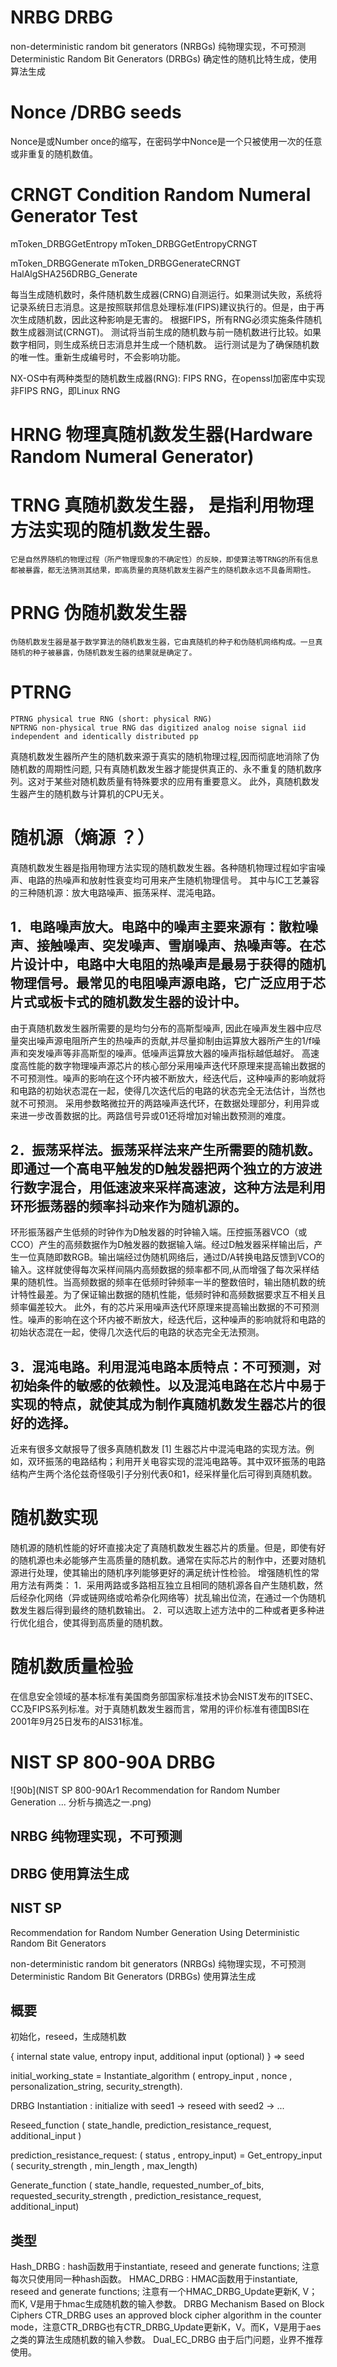 # NRBG  DRBG
non-deterministic random bit generators (NRBGs) 纯物理实现，不可预测
Deterministic Random Bit Generators (DRBGs) 确定性的随机比特生成，使用算法生成


# Nonce /DRBG seeds
Nonce是或Number once的缩写，在密码学中Nonce是一个只被使用一次的任意或非重复的随机数值。


# CRNGT   Condition Random Numeral Generator Test
mToken_DRBGGetEntropy
mToken_DRBGGetEntropyCRNGT

mToken_DRBGGenerate
mToken_DRBGGenerateCRNGT
HalAlgSHA256DRBG_Generate

每当生成随机数时，条件随机数生成器(CRNG)自测运行。如果测试失败，系统将记录系统日志消息。这是按照联邦信息处理标准(FIPS)建议执行的。但是，由于再次生成随机数，因此这种影响是无害的。
根据FIPS，所有RNG必须实施条件随机数生成器测试(CRNGT)。 测试将当前生成的随机数与前一随机数进行比较。如果数字相同，则生成系统日志消息并生成一个随机数。
运行测试是为了确保随机数的唯一性。重新生成编号时，不会影响功能。

NX-OS中有两种类型的随机数生成器(RNG):
FIPS RNG，在openssl加密库中实现
非FIPS RNG，即Linux RNG



# HRNG 物理真随机数发生器(Hardware Random Numeral Generator)
# TRNG 真随机数发生器， 是指利用物理方法实现的随机数发生器。
    它是自然界随机的物理过程（所产物理现象的不确定性）的反映，即使算法等TRNG的所有信息都被暴露，都无法猜测其结果，即高质量的真随机数发生器产生的随机数永远不具备周期性。
# PRNG 伪随机数发生器  
    伪随机数发生器是基于数学算法的随机数发生器，它由真随机的种子和伪随机网络构成。一旦真随机的种子被暴露，伪随机数发生器的结果就是确定了。
# PTRNG    
    PTRNG physical true RNG (short: physical RNG) 
    NPTRNG non-physical true RNG das digitized analog noise signal iid independent and identically distributed pp

真随机数发生器所产生的随机数来源于真实的随机物理过程,因而彻底地消除了伪随机数的周期性问题, 只有真随机数发生器才能提供真正的、永不重复的随机数序列。这对于某些对随机数质量有特殊要求的应用有重要意义。
此外，真随机数发生器产生的随机数与计算机的CPU无关。


# 随机源（熵源 ？）
真随机数发生器是指用物理方法实现的随机数发生器。各种随机物理过程如宇宙噪声、电路的热噪声和放射性衰变均可用来产生随机物理信号。
其中与IC工艺兼容的三种随机源：放大电路噪声、振荡采样、混沌电路。
## 1．电路噪声放大。电路中的噪声主要来源有：散粒噪声、接触噪声、突发噪声、雪崩噪声、热噪声等。在芯片设计中，电路中大电阻的热噪声是最易于获得的随机物理信号。最常见的电阻噪声源电路，它广泛应用于芯片式或板卡式的随机数发生器的设计中。
由于真随机数发生器所需要的是均匀分布的高斯型噪声, 因此在噪声发生器中应尽量突出噪声源电阻所产生的热噪声的贡献,并尽量抑制由运算放大器所产生的1/f噪声和突发噪声等非高斯型的噪声。低噪声运算放大器的噪声指标越低越好。
高速度高性能的数字物理噪声源芯片的核心部分采用噪声迭代环原理来提高输出数据的不可预测性。噪声的影响在这个环内被不断放大，经迭代后，这种噪声的影响就将和电路的初始状态混在一起，使得几次迭代后的电路的状态完全无法估计，当然也就不可预测。
采用参数略微拉开的两路噪声迭代环，在数据处理部分，利用异或来进一步改善数据的比。两路信号异或01还将增加对输出数预测的难度。
## 2．振荡采样法。振荡采样法来产生所需要的随机数。即通过一个高电平触发的D触发器把两个独立的方波进行数字混合，用低速波来采样高速波，这种方法是利用环形振荡器的频率抖动来作为随机源的。
环形振荡器产生低频的时钟作为D触发器的时钟输入端。压控振荡器VCO（或CCO）产生的高频数据作为D触发器的数据输入端。经过D触发器采样输出后，产生一位真随即数RGB。输出端经过伪随机网络后，通过D/A转换电路反馈到VCO的输入。这样就使得每次采样间隔内高频数据的频率都不同,从而增强了每次采样结果的随机性。当高频数据的频率在低频时钟频率一半的整数倍时，输出随机数的统计特性最差。为了保证输出数据的随机性能，低频时钟和高频数据要求互不相关且频率偏差较大。
此外，有的芯片采用噪声迭代环原理来提高输出数据的不可预测性。噪声的影响在这个环内被不断放大，经迭代后，这种噪声的影响就将和电路的初始状态混在一起，使得几次迭代后的电路的状态完全无法预测。
## 3．混沌电路。利用混沌电路本质特点：不可预测，对初始条件的敏感的依赖性。以及混沌电路在芯片中易于实现的特点，就使其成为制作真随机数发生器芯片的很好的选择。
近来有很多文献报导了很多真随机数发 [1]  生器芯片中混沌电路的实现方法。例如，双环振荡的电路结构；利用开关电容实现的混沌电路等。其中双环振荡的电路结构产生两个洛伦兹奇怪吸引子分别代表0和1，经采样量化后可得到真随机数。

# 随机数实现
随机源的随机性能的好坏直接决定了真随机数发生器芯片的质量。但是，即使有好的随机源也未必能够产生高质量的随机数。通常在实际芯片的制作中，还要对随机源进行处理，使其输出的随机序列能够更好的满足统计性检验。
增强随机性的常用方法有两类：
1．采用两路或多路相互独立且相同的随机源各自产生随机数，然后经杂化网络（异或链网络或哈希杂化网络等）扰乱输出位流，在通过一个伪随机数发生器后得到最终的随机数输出。
2．可以选取上述方法中的二种或者更多种进行优化组合，使其得到高质量的随机数。

# 随机数质量检验
在信息安全领域的基本标准有美国商务部国家标准技术协会NIST发布的ITSEC、CC及FIPS系列标准。对于真随机数发生器而言，常用的评价标准有德国BSI在2001年9月25日发布的AIS31标准。


# NIST SP 800-90A DRBG
![90b](NIST SP 800-90Ar1 Recommendation for Random Number Generation ... 分析与摘选之一.png)
## NRBG 纯物理实现，不可预测
## DRBG 使用算法生成

## NIST SP
Recommendation for Random Number Generation Using Deterministic Random Bit Generators

non-deterministic random bit generators (NRBGs) 纯物理实现，不可预测
Deterministic Random Bit Generators (DRBGs) 使用算法生成

## 概要
初始化，reseed，生成随机数

{ internal state value, entropy input, additional input (optional) } => seed

initial_working_state = Instantiate_algorithm ( entropy_input , nonce , personalization_string, security_strength).

DRBG Instantiation : initialize with seed1 -> reseed with seed2 -> ...

Reseed_function ( state_handle, prediction_resistance_request, additional_input )

prediction_resistance_request:  ( status , entropy_input) = Get_entropy_input ( security_strength , min_length , max_length)

Generate_function ( state_handle, requested_number_of_bits, requested_security_strength , prediction_resistance_request, additional_input)

## 类型
Hash_DRBG : hash函数用于instantiate, reseed and generate functions; 注意每次只使用同一种hash函数。
HMAC_DRBG : HMAC函数用于instantiate, reseed and generate functions; 注意有一个HMAC_DRBG_Update更新K, V；而K, V是用于hmac生成随机数的输入参数。
DRBG Mechanism Based on Block Ciphers
CTR_DRBG uses an approved block cipher algorithm in the counter mode，注意CTR_DRBG也有CTR_DRBG_Update更新K，V。而K，V是用于aes之类的算法生成随机数的输入参数。
Dual_EC_DRBG 由于后门问题，业界不推荐使用。

